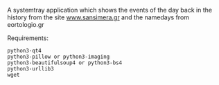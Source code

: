 
A systemtray application which shows the events of the day back in the history from the site www.sansimera.gr and the namedays from eortologio.gr

Requirements:

    python3-qt4
    python3-pillow or python3-imaging
    python3-beautifulsoup4 or python3-bs4
    python3-urllib3
    wget
